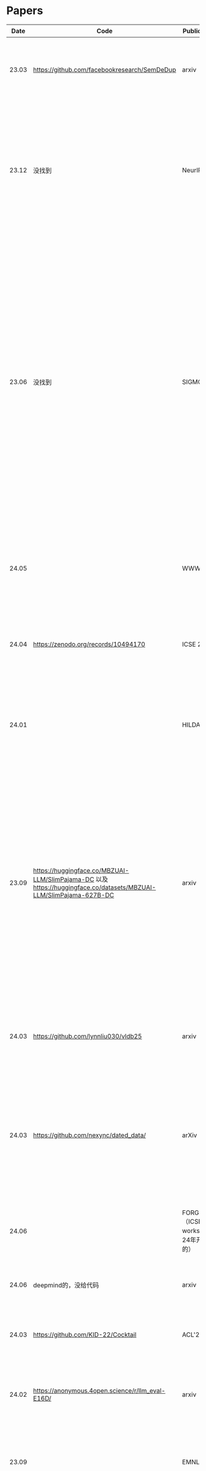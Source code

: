 
# Papers

| Date  | Code | Publication                  | Paper                                                                                                         | 主要内容                                                        |
|-------|-----------|------------------------------|--------------------------------------------------------------------------------------------------------------|------------------------------------------------------------------|
| 23.03 | https://github.com/facebookresearch/SemDeDup | arxiv                      | SemDeDup: Data-efficient learning at web-scale through semantic deduplication| 对语义重复的数据进行清洗，先找Embedding再聚类再设置阈值进行门控。   |
|23.12|没找到|NeurIPS'23|D4: Improving LLM Pretraining via Document De-Duplication and Diversification|和SemDeDup一个作者，先用SemDeDup去重，然后重新聚类，再使用SSL Prototypes进行数据选择。他的数据重复选择是设计过的，而非随机的。|
| 23.06 |   没找到   | SIGMOD'23     | Near-Duplicate Sequence Search at Scale for Large Language Model Memorization Evaluation | 提出了对数据集里近似重复（Near-Duplicate）序列搜索算法 （算法为训练语料库中的每个序列创建min-hash草图，并比较查询序列的草图与训练序列的草图以找到近重复），以及新的评估方案（提出了评估LLM生成的文本中有多少具有训练数据中的近重复序列的问题。定义两个序列为近重复，如果它们的Jaccard相似度高于给定阈值）|
|24.05||WWW'24|Near-duplicate Question Detection|论文提出了一种方法，利用文本嵌入从词汇匹配到语义相似性的各种方法，有效地量化文本相似性|
|24.04|https://zenodo.org/records/10494170|ICSE 2024|Automatic Semantic Augmentation of Language Model Prompts (for Code Summarization)|在代码摘要任务中，自动地用语义事实增强LLM的提示可以提高性能|
|24.01||HILDA'24|Cocoon: Semantic Table Profiling Using Large Language Models|将语义信息融入统计剖析中。通过增加三个步骤来增强传统剖析方法：语义上下文、语义剖析和语义审查|
|23.09|https://huggingface.co/MBZUAI-LLM/SlimPajama-DC    以及   https://huggingface.co/datasets/MBZUAI-LLM/SlimPajama-627B-DC |arxiv|SlimPajama-DC: Understanding Data Combinations for LLM Training|在我们对 SlimPajama 的研究过程中，出现了两个关键的观察结果：(1) 全局重复数据删除与局部重复数据删除。我们分析和讨论全局（跨不同数据集源）和本地（在单一数据集源内）重复数据删除如何影响训练模型的性能。 (2) 组合中高度去重的多源数据集的比例。|
|24.03|https://github.com/lynnliu030/vldb25|arxiv|Optimizing LLM Queries in Relational Workloads|sql中优化llm的reasoning，一些底层我看不懂的缓存啥的，以及删除重复的冗余推理请求|
|24.03|https://github.com/nexync/dated_data/|arXiv|Dated Data: Tracing Knowledge Cutoffs in Large Language Models|关于有效Cutoffs和报告的cutoffs不一样的原因（1.新储存中存在大量旧数据；2.复杂的LLM的数据删除方案（语意重复和近似重复）|
|24.06||FORGE'24 （ICSE的workshop，24年开始的）|MeTMaP: Metamorphic Testing for Detecting False Vector Matching Problems in LLM Augmented Generation|提出一种检测生成错误的框架（语义相似的应该匹配，不相似的不匹配）|
|24.06|deepmind的，没给代码|arxiv|To Believe or Not to Believe Your LLM|benchmark 3.0 这个是一样的|
|24.03|https://github.com/KID-22/Cocktail|ACL'24|Cocktail: A Comprehensive Information Retrieval Benchmark with LLM-Generated Documents Integration|benchmark 2.0 感觉纯做实验，没提出新的东西|
|24.02|https://anonymous.4open.science/r/llm_eval-E16D/|arxiv|Benchmarking LLMs on the Semantic Overlap Summarization Task|benchmark 1.0 |
|23.09||EMNLP'23|Text Encoders Lack Knowledge: Leveraging Generative LLMs for Domain-Specific Semantic Textual Similarity|讨论文本相似性的，考虑继续详细看|


